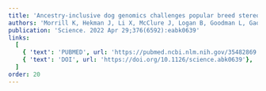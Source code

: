 ```yaml
---
title: 'Ancestry-inclusive dog genomics challenges popular breed stereotypes'
authors: 'Morrill K, Hekman J, Li X, McClure J, Logan B, Goodman L, Gao M, Dong Y, Alonso M, Carmichael E, Snyder-Mackler N, Alonso J, Noh HJ, Johnson J, Koltookian M, Lieu C, Megquier K, Swofford R, Turner-Maier J, White ME, Weng Z, Colubri A, Genereux DP, Lord KA, Karlsson EK'
publication: 'Science. 2022 Apr 29;376(6592):eabk0639'
links:
  [
    { 'text': 'PUBMED', url: 'https://pubmed.ncbi.nlm.nih.gov/35482869'},
    { 'text': 'DOI', url: 'https://doi.org/10.1126/science.abk0639'},
  ]
order: 20
---
```

